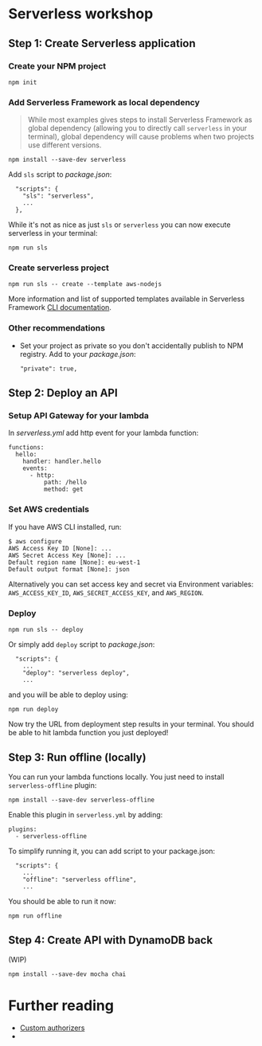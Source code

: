 # Serverless workshop

## Step 1: Create Serverless application

### Create your NPM project

`npm init`

### Add Serverless Framework as local dependency

> While most examples gives steps to install Serverless Framework as global dependency (allowing you to directly call `serverless` in your terminal), global dependency will cause problems when two projects use different versions.

`npm install --save-dev serverless`

Add `sls` script to _package.json_:
```
  "scripts": {
    "sls": "serverless",
    ...
  },
```

While it's not as nice as just `sls` or `serverless` you can now execute serverless in your terminal:

`npm run sls`

### Create serverless project

`npm run sls -- create --template aws-nodejs`

More information and list of supported templates available in Serverless Framework [CLI documentation](https://serverless.com/framework/docs/providers/aws/cli-reference/create/).

### Other recommendations

* Set your project as private so you don't accidentally publish to NPM registry. Add to your _package.json_:

  `"private": true,`

## Step 2: Deploy an API

### Setup API Gateway for your lambda

In _serverless.yml_ add http event for your lambda function:

```
functions:
  hello:
    handler: handler.hello
    events:
      - http:
          path: /hello
          method: get
```

### Set AWS credentials

If you have AWS CLI installed, run:

```
$ aws configure
AWS Access Key ID [None]: ...
AWS Secret Access Key [None]: ...
Default region name [None]: eu-west-1
Default output format [None]: json
```

Alternatively you can set access key and secret via Environment variables: `AWS_ACCESS_KEY_ID`, `AWS_SECRET_ACCESS_KEY`, and `AWS_REGION`.

### Deploy

`npm run sls -- deploy`

Or simply add `deploy` script to _package.json_:

```
  "scripts": {
    ...
    "deploy": "serverless deploy",
    ...
```

and you will be able to deploy using:

`npm run deploy`

Now try the URL from deployment step results in your terminal. You should be able to hit lambda function you just deployed!

## Step 3: Run offline (locally)

You can run your lambda functions locally. You just need to install `serverless-offline` plugin:

`npm install --save-dev serverless-offline`

Enable this plugin in `serverless.yml` by adding:

```
plugins:
  - serverless-offline
```

To simplify running it, you can add script to your package.json:

```
  "scripts": {
    ...
    "offline": "serverless offline",
    ...
```

You should be able to run it now:

`npm run offline`

## Step 4: Create API with DynamoDB back

(WIP)

`npm install --save-dev mocha chai`

# Further reading

* [Custom authorizers](https://aws.amazon.com/blogs/compute/introducing-custom-authorizers-in-amazon-api-gateway/)
* 